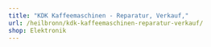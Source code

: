 ```yaml
---
title: "KDK Kaffeemaschinen - Reparatur, Verkauf,"
url: /heilbronn/kdk-kaffeemaschinen-reparatur-verkauf/
shop: Elektronik
---
```

